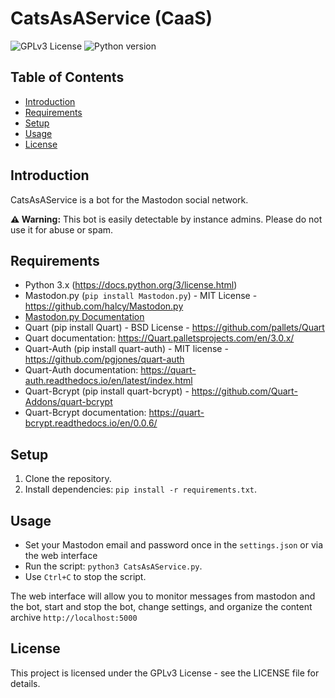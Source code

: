 # CatsAsAService (CaaS)

![GPLv3 License](https://img.shields.io/badge/license-GPLv3-blue.svg)
![Python version](https://img.shields.io/badge/python-3.x-blue.svg)

## Table of Contents

- [Introduction](#introduction)
- [Requirements](#requirements)
- [Setup](#setup)
- [Usage](#usage)
- [License](#license)

## Introduction

CatsAsAService is a bot for the Mastodon social network. 

**⚠️ Warning:** This bot is easily detectable by instance admins. Please do not use it for abuse or spam.

## Requirements

- Python 3.x (https://docs.python.org/3/license.html)
- Mastodon.py (`pip install Mastodon.py`) - MIT License - https://github.com/halcy/Mastodon.py
- [Mastodon.py Documentation](https://mastodonpy.readthedocs.io/en/stable/)
- Quart (pip install Quart) - BSD License - https://github.com/pallets/Quart
- Quart documentation: https://Quart.palletsprojects.com/en/3.0.x/
- Quart-Auth (pip install quart-auth) - MIT license - https://github.com/pgjones/quart-auth
- Quart-Auth documentation: https://quart-auth.readthedocs.io/en/latest/index.html
- Quart-Bcrypt (pip install quart-bcrypt) - https://github.com/Quart-Addons/quart-bcrypt
- Quart-Bcrypt documentation: https://quart-bcrypt.readthedocs.io/en/0.0.6/

## Setup

1. Clone the repository.
2. Install dependencies: `pip install -r requirements.txt`.

## Usage

- Set your Mastodon email and password once in the `settings.json` or via the web interface
- Run the script: `python3 CatsAsAService.py`.
- Use `Ctrl+C` to stop the script.

The web interface will allow you to monitor messages from mastodon and the bot, 
start and stop the bot, change settings, and organize the content archive
`http://localhost:5000`

## License

This project is licensed under the GPLv3 License - see the LICENSE file for details.
